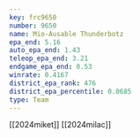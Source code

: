 ```yaml
---
key: frc9650
number: 9650
name: Mio-Ausable Thunderbotz
epa_end: 5.16
auto_epa_end: 1.43
teleop_epa_end: 3.21
endgame_epa_end: 0.53
winrate: 0.4167
district_epa_rank: 476
district_epa_percentile: 0.0685
type: Team
---
```

[[2024miket]]
[[2024milac]]
